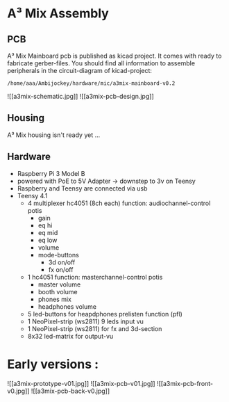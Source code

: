 # A³ Mix Assembly
## PCB
A³ Mix Mainboard pcb is published as kicad project. It comes with ready to fabricate gerber-files. You should find all information to assemble peripherals in the circuit-diagram of kicad-project:
```
/home/aaa/Ambijockey/hardware/mic/a3mix-mainboard-v0.2
```
![[a3mix-schematic.jpg]]
![[a3mix-pcb-design.jpg]]

## Housing
A³ Mix housing isn't ready yet ...

## Hardware
- Raspberry Pi 3 Model B
- powered with PoE to 5V Adapter -> downstep to 3v on Teensy
- Raspberry and Teensy are connected via usb
- Teensy 4.1
	- 4 multiplexer hc4051 (8ch each)
        function: audiochannel-control
        potis
        - gain 
        - eq hi
        - eq mid
        - eq low
        - volume
      - mode-buttons
        - 3d on/off
        - fx on/off
    - 1 hc4051
        function: masterchannel-control
        potis
        - master volume
        - booth volume
        - phones mix
        - headphones volume
    - 5 led-buttons for heapdphones prelisten function (pfl)
    - 1 NeoPixel-strip (ws2811) 9 leds input vu
	- 1 NeoPixel-strip (ws2811) for fx and 3d-section
    - 8x32 led-matrix for output-vu

# Early versions :
![[a3mix-prototype-v01.jpg]]
![[a3mix-pcb-v01.jpg]]
![[a3mix-pcb-front-v0.jpg]]
![[a3mix-pcb-back-v0.jpg]]